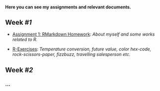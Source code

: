 #### Here you can see my assignments and relevant documents.

## Week *#1*

* [Assignment 1: RMarkdown Homework](assignment1_rmarkdown): *About myself and some works related to R.*

* [R-Exercises](exercises1): *Temperature conversion, future value, color hex-code, rock-scissors-paper, fizzbuzz, travelling salesperson etc.*

## Week *#2*

### ...

